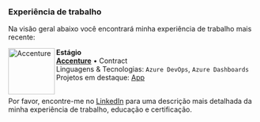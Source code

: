 ### Experiência de trabalho
Na visão geral abaixo você encontrará minha experiência de trabalho mais recente:

[<img align="left" height="94px" width="94px" alt="Accenture" src="https://s3-symbol-logo.tradingview.com/accenture--600.png"/>](https://www.accenture.com/br-pt)

**Estágio** \
[**Accenture**](https://www.accenture.com/br-pt) • Contract \
Linguagens & Tecnologias: `Azure DevOps`, `Azure Dashboards` \
Projetos em destaque: [App](https://www.accenture.com/br-pt)
<br/>
<br/>

Por favor, encontre-me no [LinkedIn](https://www.linkedin.com/in/jonathangilber/) para uma descrição mais detalhada da minha experiência de trabalho, educação e certificação.
